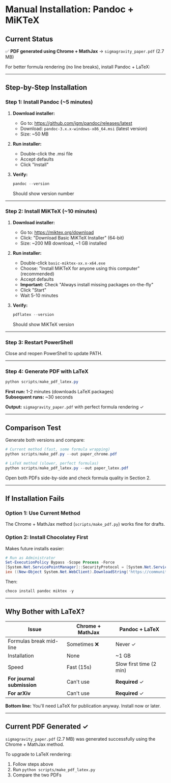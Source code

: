 # Manual Installation: Pandoc + MiKTeX

## Current Status
✅ **PDF generated using Chrome + MathJax** → `sigmagravity_paper.pdf` (2.7 MB)

For better formula rendering (no line breaks), install Pandoc + LaTeX:

---

## Step-by-Step Installation

### Step 1: Install Pandoc (~5 minutes)

1. **Download installer:**
   - Go to: https://github.com/jgm/pandoc/releases/latest
   - Download: `pandoc-3.x.x-windows-x86_64.msi` (latest version)
   - Size: ~50 MB

2. **Run installer:**
   - Double-click the .msi file
   - Accept defaults
   - Click "Install"

3. **Verify:**
   ```powershell
   pandoc --version
   ```
   Should show version number

---

### Step 2: Install MiKTeX (~10 minutes)

1. **Download installer:**
   - Go to: https://miktex.org/download
   - Click: "Download Basic MiKTeX Installer" (64-bit)
   - Size: ~200 MB download, ~1 GB installed

2. **Run installer:**
   - Double-click `basic-miktex-xx.x-x64.exe`
   - Choose: "Install MiKTeX for anyone using this computer" (recommended)
   - Accept defaults
   - **Important:** Check "Always install missing packages on-the-fly"
   - Click "Start"
   - Wait 5-10 minutes

3. **Verify:**
   ```powershell
   pdflatex --version
   ```
   Should show MiKTeX version

---

### Step 3: Restart PowerShell

Close and reopen PowerShell to update PATH.

---

### Step 4: Generate PDF with LaTeX

```powershell
python scripts/make_pdf_latex.py
```

**First run:** 1-2 minutes (downloads LaTeX packages)  
**Subsequent runs:** ~30 seconds

**Output:** `sigmagravity_paper.pdf` with perfect formula rendering ✓

---

## Comparison Test

Generate both versions and compare:

```powershell
# Current method (fast, some formula wrapping)
python scripts/make_pdf.py --out paper_chrome.pdf

# LaTeX method (slower, perfect formulas)
python scripts/make_pdf_latex.py --out paper_latex.pdf
```

Open both PDFs side-by-side and check formula quality in Section 2.

---

## If Installation Fails

### Option 1: Use Current Method
The Chrome + MathJax method (`scripts/make_pdf.py`) works fine for drafts.

### Option 2: Install Chocolatey First
Makes future installs easier:

```powershell
# Run as Administrator
Set-ExecutionPolicy Bypass -Scope Process -Force
[System.Net.ServicePointManager]::SecurityProtocol = [System.Net.ServicePointManager]::SecurityProtocol -bor 3072
iex ((New-Object System.Net.WebClient).DownloadString('https://community.chocolatey.org/install.ps1'))
```

Then:
```powershell
choco install pandoc miktex -y
```

---

## Why Bother with LaTeX?

| Issue | Chrome + MathJax | Pandoc + LaTeX |
|-------|------------------|----------------|
| Formulas break mid-line | Sometimes ❌ | Never ✓ |
| Installation | None | ~1 GB |
| Speed | Fast (15s) | Slow first time (2 min) |
| **For journal submission** | Can't use | **Required** ✓ |
| **For arXiv** | Can't use | **Required** ✓ |

**Bottom line:** You'll need LaTeX for publication anyway. Install now or later.

---

## Current PDF Generated ✓

`sigmagravity_paper.pdf` (2.7 MB) was generated successfully using the Chrome + MathJax method.

To upgrade to LaTeX rendering:
1. Follow steps above
2. Run `python scripts/make_pdf_latex.py`
3. Compare the two PDFs
